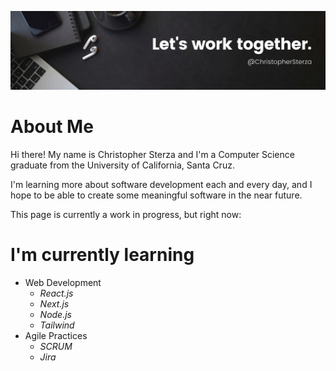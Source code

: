 <!-- ![](https://github.com/ChristopherSterza/ChristopherSterza/blob/main/readmeBanner.png) --> 
![](https://github.com/ChristopherSterza/ChristopherSterza/blob/main/ProfileHeader.png)

# About Me
Hi there! My name is Christopher Sterza and I'm a Computer Science graduate from the University of California, Santa Cruz.

I'm learning more about software development each and every day, and I hope to be able to create some meaningful software in the near future.

This page is currently a work in progress, but right now:
# I'm currently learning
- Web Development
  - _React.js_
  - _Next.js_
  - _Node.js_
  - _Tailwind_
- Agile Practices
  - _SCRUM_
  - _Jira_
